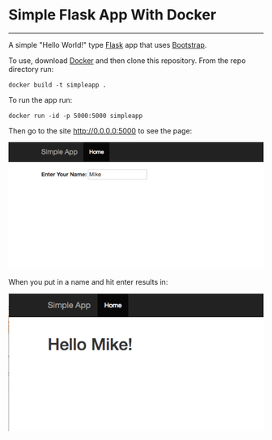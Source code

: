 # Simple Flask App With Docker
------------------------------
A simple "Hello World!" type <a href="http://flask.pocoo.org/">Flask</a> app that uses <a href="https://getbootstrap.com/">Bootstrap</a>.

To use, download <a href="https://www.docker.com/">Docker</a> and then clone this repository. From the repo directory run:

	docker build -t simpleapp .

To run the app run:

	docker run -id -p 5000:5000 simpleapp

Then go to the site http://0.0.0.0:5000 to see the page:


![](images/input.png)

When you put in a name and hit enter results in:

![](images/result.png)


